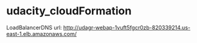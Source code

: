 # udacity_cloudFormation
LoadBalancerDNS url: http://udagr-webap-1vuft5fgcr0zb-820339214.us-east-1.elb.amazonaws.com/


